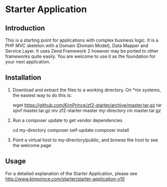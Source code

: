 Starter Application
=======================

Introduction
------------
This is a starting point for applications with complex business logic. It is a PHP MVC skeleton with a
Domain (Domain Model), Data Mapper and Service Layer. It uses Zend Framework 2 however may be ported to
other frameworks quite easily. You are welcome to use it as the foundation for your next application.

Installation
------------

1. Download and extract the files to a working directory.  On *nix systems, the easiest way to do this is:

    wget https://github.com/KimPrince/zf2-starter/archive/master.tar.gz
    tar xpvf master.tar.gz
    mv zf2-starter-master my-directory
    rm master.tar.gz

2. Run a composer update to get vendor dependencies

    cd my-directory
    composer self-update
    composer install

3. Point a virtual host to my-directory/public, and browse the host to see the welcome page

Usage
-----

For a detailed explanation of the Starter Application, please see
http://www.kimprince.com/starter/starter-application-v10
